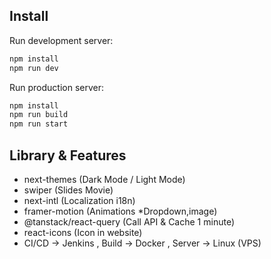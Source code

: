 ## Install
Run development server:
```bash
npm install
npm run dev
```

Run production server:
```bash
npm install
npm run build
npm run start
```

## Library & Features
- next-themes (Dark Mode / Light Mode)
- swiper (Slides Movie)
- next-intl (Localization i18n)
- framer-motion (Animations *Dropdown,image)
- @tanstack/react-query (Call API & Cache 1 minute)
- react-icons (Icon in website)
- CI/CD -> Jenkins , Build -> Docker , Server -> Linux (VPS)

